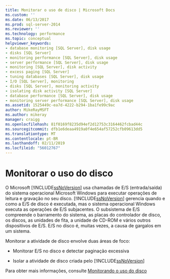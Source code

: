 ```yaml
---
title: Monitorar o uso de disco | Microsoft Docs
ms.custom: ''
ms.date: 06/13/2017
ms.prod: sql-server-2014
ms.reviewer: ''
ms.technology: performance
ms.topic: conceptual
helpviewer_keywords:
- database monitoring [SQL Server], disk usage
- disks [SQL Server]
- monitoring performance [SQL Server], disk usage
- server performance [SQL Server], disk usage
- monitoring [SQL Server], disk activity
- excess paging [SQL Server]
- tuning databases [SQL Server], disk usage
- I/O [SQL Server], monitoring
- disks [SQL Server], monitoring activity
- isolating disk activity [SQL Server]
- database performance [SQL Server], disk usage
- monitoring server performance [SQL Server], disk usage
ms.assetid: 1525449c-ea7d-4222-b294-1ba1fe99c9ac
author: MikeRayMSFT
ms.author: mikeray
manager: craigg
ms.openlocfilehash: 81f0169f8235d94ef2d12753c3164462fcbad44c
ms.sourcegitcommit: dfb1e6deaa4919a0f4e654af57252cfb09613dd5
ms.translationtype: MT
ms.contentlocale: pt-BR
ms.lasthandoff: 02/11/2019
ms.locfileid: "56012767"
---
```

# <a name="monitor-disk-usage"></a>Monitorar o uso do disco
  O Microsoft [!INCLUDE[ssNoVersion](../../includes/ssnoversion-md.md)] usa chamadas de E/S (entrada/saída) do sistema operacional Microsoft Windows para executar operações de leitura e gravação no seu disco. [!INCLUDE[ssNoVersion](../../includes/ssnoversion-md.md)] gerencia quando e como a E/S de disco é executada, mas o sistema operacional Windows executa as operações de E/S subjacentes. O subsistema de E/S compreende o barramento do sistema, as placas do controlador de disco, os discos, as unidades de fita, a unidade de CD-ROM e vários outros dispositivos de E/S. E/S no disco é, muitas vezes, a causa de gargalos em um sistema.  
  
 Monitorar a atividade de disco envolve duas áreas de foco:  
  
-   Monitorar E/S no disco e detectar paginação excessiva  
  
-   Isolar a atividade de disco criada pelo [!INCLUDE[ssNoVersion](../../includes/ssnoversion-md.md)]  
  
 Para obter mais informações, consulte [Monitorando o uso do disco](https://social.technet.microsoft.com/wiki/contents/articles/monitoring-disk-usage.aspx)  
  
  
